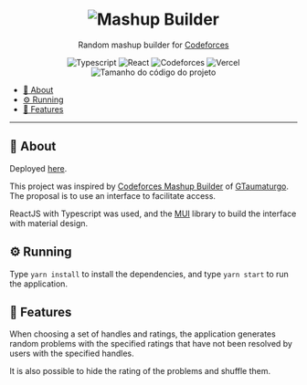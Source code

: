 <h1 align="center">
    <img alt="Mashup Builder" src="./assets/uaifood_banner.jpg" />
</h1>
<p align="center">Random mashup builder for <a href="https://codeforces.com/" target="_blank" rel="noreferrer">Codeforces</a></p>

<div align="center">
    <img alt="Typescript" src="https://img.shields.io/badge/typescript-%23007ACC.svg?style=for-the-badge&logo=typescript&logoColor=white" />
    <img alt="React" src="https://img.shields.io/badge/react-%2320232a.svg?style=for-the-badge&logo=react&logoColor=%2361DAFB" />
    <img alt="Codeforces" src="https://img.shields.io/badge/Codeforces-445f9d?style=for-the-badge&logo=Codeforces&logoColor=white" />
    <img alt="Vercel" src="https://img.shields.io/badge/vercel-%23000000.svg?style=for-the-badge&logo=vercel&logoColor=white" />
</div>

<div align="center">
    <img alt="Tamanho do código do projeto" src="https://img.shields.io/github/languages/code-size/tilnoene/mashup-builder" />
</div>

<ul>
    <li><a href="#-about">💬 About</a></li>
    <li><a href="#-running">⚙️ Running</a></li>
    <li><a href="#-features">🎈 Features</a></li>
</ul>

---

<h2>💬 About</h2>

Deployed [here](https://mashup-builder.vercel.app/).

This project was inspired by [Codeforces Mashup Builder](https://github.com/GTaumaturgo/Codeforces-Mashup-builder) of [GTaumaturgo](https://github.com/GTaumaturgo). The proposal is to use an interface to facilitate access.

ReactJS with Typescript was used, and the [MUI](https://mui.com/) library to build the interface with material design.

<h2>⚙️ Running</h2>

Type `yarn install` to install the dependencies, and type `yarn start` to run the application.

<h2>🎈 Features</h2>

When choosing a set of handles and ratings, the application generates random problems with the specified ratings that have not been resolved by users with the specified handles.

It is also possible to hide the rating of the problems and shuffle them.